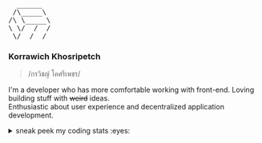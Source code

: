 <pre>
  ______
 /\_____\
/\ \_____\
\ \/  /  /
 \/__/__/
</pre>

### Korrawich Khosripetch

> /กรวิชญ์ โคศรีเพชร/ 

I'm a developer who has more comfortable working with front-end. Loving building stuff with ~~weird~~ ideas.
<br/>
Enthusiastic about user experience and decentralized application development.

<details>
  <summary>sneak peek my coding stats :eyes:</summary>
  
  ![knwch's wakatime stats](https://github-readme-stats.vercel.app/api/wakatime?username=knwch&layout=compact&langs_count=5&custom_title=Coding%20stats,%20weekly&title_color=5F5AD4&text_color=000000&border_color=EBEDEF&border_radius=22&bg_color=75,FFFFFF,F7F7FF)
</details>
